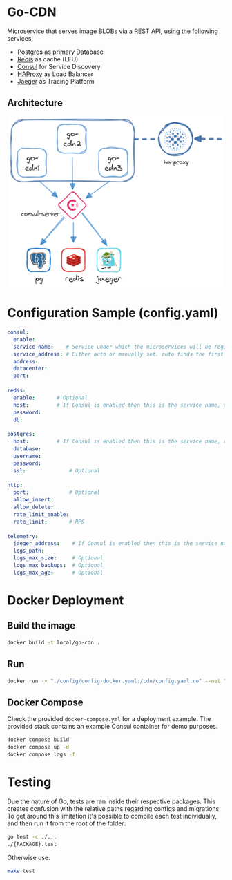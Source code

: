 # Go-CDN
Microservice that serves image BLOBs via a REST API, using the following services:
- [Postgres](https://github.com/postgres/postgres) as primary Database
- [Redis](https://github.com/redis/redis) as cache (LFU)
- [Consul](https://github.com/hashicorp/consul) for Service Discovery
- [HAProxy](https://github.com/haproxy/haproxy/) as Load Balancer
- [Jaeger](https://github.com/jaegertracing/jaeger) as Tracing Platform

## Architecture
![architecture](./assets/architecture_sketch.png)

# Configuration Sample (config.yaml)
```yaml
consul:
  enable: 
  service_name:    # Service under which the microservices will be registered. Each one will have an unique id.
  service_address: # Either auto or manually set. auto finds the first non-loopback address.
  address: 
  datacenter: 
  port: 

redis:
  enable:       # Optional
  host:         # If Consul is enabled then this is the service name, otherwise ip:port
  password: 
  db: 

postgres:
  host:         # If Consul is enabled then this is the service name, otherwise ip:port
  database: 
  username:
  password: 
  ssl:              # Optional

http:
  port:             # Optional
  allow_insert: 
  allow_delete:
  rate_limit_enable:
  rate_limit:       # RPS

telemetry:
  jaeger_address:    # If Consul is enabled then this is the service name, otherwise ip:port
  logs_path: 
  logs_max_size:     # Optional
  logs_max_backups:  # Optional
  logs_max_age:      # Optional
```

# Docker Deployment
## Build the image
```bash
docker build -t local/go-cdn .
```
## Run
```bash
docker run -v "./config/config-docker.yaml:/cdn/config.yaml:ro" --net "cdn-default" -d local/go-cdn
```

## Docker Compose
Check the provided `docker-compose.yml` for a deployment example. The provided stack contains an example Consul container for demo purposes.
```bash
docker compose build 
docker compose up -d
docker compose logs -f
```

# Testing
Due the nature of Go, tests are ran inside their respective packages. This creates confusion with the relative paths regarding configs and migrations.
To get around this limitation it's possible to compile each test individually, and then run it from the root of the folder:
```bash
go test -c ./...
./{PACKAGE}.test 
```
Otherwise use:

```bash
make test
```
